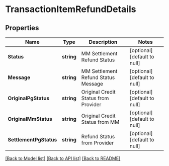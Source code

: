 # TransactionItemRefundDetails

## Properties
Name | Type | Description | Notes
------------ | ------------- | ------------- | -------------
**Status** | **string** | MM Settlement Refund Status | [optional] [default to null]
**Message** | **string** | MM Settlement Refund Status Message | [optional] [default to null]
**OriginalPgStatus** | **string** | Original Credit Status from Provider | [optional] [default to null]
**OriginalMmStatus** | **string** | Original Credit Status from MM | [optional] [default to null]
**SettlementPgStatus** | **string** | Refund Status from Provider | [optional] [default to null]

[[Back to Model list]](../README.md#documentation-for-models) [[Back to API list]](../README.md#documentation-for-api-endpoints) [[Back to README]](../README.md)

